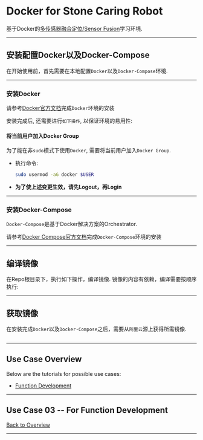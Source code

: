 # Docker for Stone Caring Robot

基于Docker的[多传感器融合定位/Sensor Fusion](https://www.shenlanxueyuan.com/my/course/261)学习环境.

---

## 安装配置Docker以及Docker-Compose

在开始使用前，首先需要在本地配置`Docker`以及`Docker-Compose`环境.

---

### 安装Docker

请参考[Docker官方文档](https://docs.docker.com/engine/install/ubuntu/)完成`Docker`环境的安装

安装完成后, 还需要进行`如下操作`, 以保证环境的易用性:

#### 将当前用户加入Docker Group

为了能在非`sudo`模式下使用`Docker`, 需要将当前用户加入`Docker Group`.

* 执行命令:
    
    ```bash
    sudo usermod -aG docker $USER
    ```

* **为了使上述变更生效，请先Logout，再Login**

---

### 安装Docker-Compose

`Docker-Compose`是基于Docker解决方案的Orchestrator. 

请参考[Docker Compose官方文档](https://docs.docker.com/compose/install/)完成`Docker-Compose`环境的安装

---

## 编译镜像

在Repo根目录下，执行如下操作，编译镜像. 镜像的内容有依赖，编译需要按顺序执行:

---

## 获取镜像

在安装完成`Docker`以及`Docker-Compose`之后，需要从`阿里云`源上获得所需镜像.

```bash
```

---

## Use Case Overview

Below are the tutorials for possible use cases:

* [Function Development](https://gitee.com/shanghai_toinch_intelligence/stone_caring_robot_docker#use-case-03----for-function-development)

---

## Use Case 03 -- For Function Development

[Back to Overview](https://gitee.com/shanghai_toinch_intelligence/stone_caring_robot_docker#use-case-overview)

---